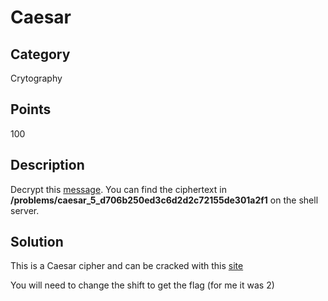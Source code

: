 # Caesar

## Category
Crytography

## Points 
100

## Description
Decrypt this [message](https://2019shell1.picoctf.com/static/dd13c821b22c2f3bd7ea8825ff733cc1/ciphertext). You can find the ciphertext in **/problems/caesar_5_d706b250ed3c6d2d2c72155de301a2f1** on the shell server.

## Solution
This is a Caesar cipher and can be cracked with this [site](https://cryptii.com/pipes/caesar-cipher)

You will need to change the shift to get the flag (for me it was 2)
